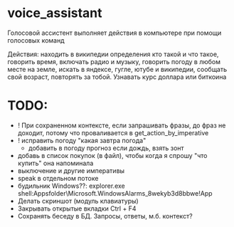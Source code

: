# voice_assistant

Голосовой ассистент выполняет действия в компьютере при помощи голосовых команд

Действия:
находить в википедии определения кто такой и что такое,
говорить время,
включать радио и музыку,
говорить погоду в любом месте на земле,
искать в яндексе, гугле, ютубе и википедии,
сообщать свой возраст, повторять за тобой.
Узнавать курс доллара или биткоина

# TODO:
- ! При сохраненном контексте, если запрашивать фразы, до фраз не доходит, потому что проваливается в get_action_by_imperative
- ! исправить погоду "какая завтра погода"
  - добавить в погоду прогноз если дождь, взять зонт
- добавь в список покупок (в файл), чтобы когда я спрошу "что купить" она напоминала
- выключение и другие императивы
- speak в отдельном потоке
- будильник Windows??:
     explorer.exe shell:Appsfolder\Microsoft.WindowsAlarms_8wekyb3d8bbwe!App
- Делать скриншот (модуль клавиатуры)
- Закрывать открытые вкладки Ctrl + F4
- Сохранять беседу в БД. Запросы, ответы, м.б. контекст?

